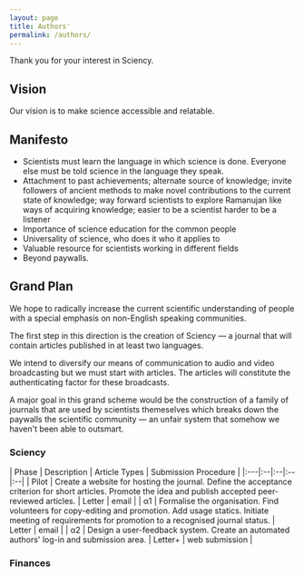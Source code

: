 ```yaml
---
layout: page
title: Authors'
permalink: /authors/
---
```


Thank you for your interest in Sciency. 


## Vision

Our vision is to make science accessible and relatable.

## Manifesto

* Scientists must learn the language in which science is done. Everyone else must be told science in the language they speak.
*  Attachment to past achievements; alternate source of knowledge; invite followers of ancient methods to make novel contributions to the current state of knowledge; way forward scientists to explore Ramanujan like ways of acquiring knowledge; easier to be a scientist harder to be a listener
* Importance of science education for the common people
* Universality of science, who does it who it applies to
* Valuable resource for scientists working in different fields
* Beyond paywalls.

## Grand Plan

We hope to radically increase the current scientific understanding of people with a special emphasis on non-English speaking communities. 

The first step in this direction is the creation of Sciency — a journal that will contain articles published in at least two languages.

We intend to diversify our means of communication to audio and video broadcasting but we must start with articles. The articles will constitute the authenticating factor for these broadcasts.

A major goal in this grand scheme would be the construction of a family of journals that are used by scientists themeselves which breaks down the paywalls the scientific community — an unfair system that somehow we haven't been able to outsmart.

### Sciency

| Phase | Description | Article Types | Submission Procedure |
|:---|:--|:--|:--|:--|
| Pilot | Create a website for hosting the journal. Define the acceptance criterion for short articles. Promote the idea and publish accepted peer-reviewed articles. | Letter | email |
| α1 | Formalise the organisation. Find volunteers for copy-editing and promotion. Add usage statics.  Initiate meeting of requirements for promotion to a recognised journal status. | Letter | email |
| α2 | Design a user-feedback system. Create an automated authors' log-in and submission area. | Letter+  | web submission |

### Finances


